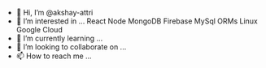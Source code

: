- 👋 Hi, I’m @akshay-attri
- 👀 I’m interested in ... React Node MongoDB Firebase MySql ORMs Linux Google Cloud 
- 🌱 I’m currently learning ...
- 💞️ I’m looking to collaborate on ...
- 📫 How to reach me ...

<!---
akshay-attri/akshay-attri is a ✨ special ✨ repository because its `README.md` (this file) appears on your GitHub profile.
You can click the Preview link to take a look at your changes.
--->
